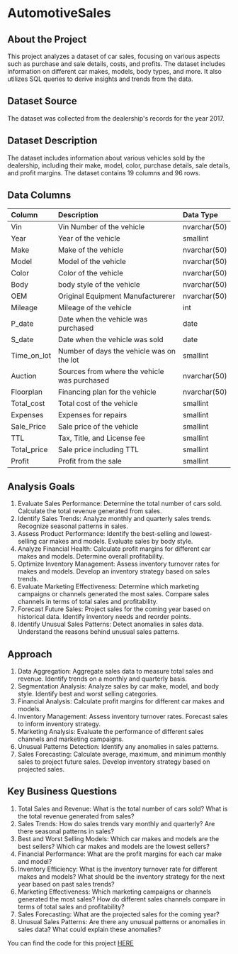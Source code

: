 # AutomotiveSales

## About the Project

This project analyzes a dataset of car sales, focusing on various aspects such as purchase and sale details, costs, and profits. The dataset includes information on different car makes, models, body types, and more. It also utilizes SQL queries to derive insights and trends from the data.

## Dataset Source
The dataset was collected from the dealership's records for the year 2017.

## Dataset Description
The dataset includes information about various vehicles sold by the dealership, including their make, model, color, purchase details, sale details, and profit margins. The dataset contains 19 columns and 96 rows.

## Data Columns

| Column                  | Description                             | Data Type      |
| :---------------------- | :-------------------------------------- | :------------- |
| Vin            | Vin Number of the vehicle             | nvarchar(50)   |
| Year            | Year of the vehicle             | smallint   |
| Make                  | Make of the vehicle         | nvarchar(50)     |
| Model                    | Model of the vehicle              | nvarchar(50)     |
| Color           | Color of the vehicle               | nvarchar(50)     |
| Body                  | body style of the vehicle  | nvarchar(50)   |
| OEM            | Original Equipment Manufacturerer       | nvarchar(50)    |
| Mileage              | Mileage of the vehicle              | int |
| P_date                | Date when the vehicle was purchased         | date            |
| S_date                | Date when the vehicle was sold         | date            |
| Time_on_lot            | Number of days the vehicle was on the lot                           | smallint |
| Auction                 | Sources from where the vehicle was purchased      | nvarchar(50)      |
| Floorplan                   | Financing plan for the vehicle        | nvarchar(50)   |
| Total_cost                    | Total cost of the vehicle | smallint       |
| Expenses                 | Expenses for repairs                  | smallint  |
| Sale_Price                    | Sale price of the vehicle                    | smallint  |
| TTL | Tax, Title, and License fee                | smallint   |
|Total_price           | Sale price including TTL                           | smallint |
| Profit                  | Profit from the sale                                  | smallint    |



## Analysis Goals

1. Evaluate Sales Performance:
Determine the total number of cars sold.
Calculate the total revenue generated from sales.
2. Identify Sales Trends:
Analyze monthly and quarterly sales trends.
Recognize seasonal patterns in sales.
3. Assess Product Performance:
Identify the best-selling and lowest-selling car makes and models.
Evaluate sales by body style.
4. Analyze Financial Health:
Calculate profit margins for different car makes and models.
Determine overall profitability.
5. Optimize Inventory Management:
Assess inventory turnover rates for makes and models.
Develop an inventory strategy based on sales trends.
6. Evaluate Marketing Effectiveness:
Determine which marketing campaigns or channels generated the most sales.
Compare sales channels in terms of total sales and profitability.
7. Forecast Future Sales:
Project sales for the coming year based on historical data.
Identify inventory needs and reorder points.
8. Identify Unusual Sales Patterns:
Detect anomalies in sales data.
Understand the reasons behind unusual sales patterns.



## Approach

1. Data Aggregation:
Aggregate sales data to measure total sales and revenue.
Identify trends on a monthly and quarterly basis.
2. Segmentation Analysis:
Analyze sales by car make, model, and body style.
Identify best and worst selling categories.
3. Financial Analysis:
Calculate profit margins for different car makes and models.
4. Inventory Management:
Assess inventory turnover rates.
Forecast sales to inform inventory strategy.
5. Marketing Analysis:
Evaluate the performance of different sales channels and marketing campaigns.
6. Unusual Patterns Detection:
Identify any anomalies in sales patterns.
7. Sales Forecasting:
Calculate average, maximum, and minimum monthly sales to project future sales.
Develop inventory strategy based on projected sales.


## Key Business Questions

1. Total Sales and Revenue:
What is the total number of cars sold?
What is the total revenue generated from sales?
2. Sales Trends:
How do sales trends vary monthly and quarterly?
Are there seasonal patterns in sales?
3. Best and Worst Selling Models:
Which car makes and models are the best sellers?
Which car makes and models are the lowest sellers?
4. Financial Performance:
What are the profit margins for each car make and model?
5. Inventory Efficiency:
What is the inventory turnover rate for different makes and models?
What should be the inventory strategy for the next year based on past sales trends?
6. Marketing Effectiveness:
Which marketing campaigns or channels generated the most sales?
How do different sales channels compare in terms of total sales and profitability?
7. Sales Forecasting:
What are the projected sales for the coming year?
8. Unusual Sales Patterns:
Are there any unusual patterns or anomalies in sales data?
What could explain these anomalies?

You can find the code for this project [HERE](https://github.com/Dilan-GitHub/AutomotiveSales/blob/main/Automotivesales.sql)
